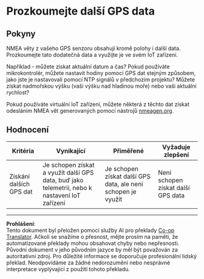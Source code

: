 <!--
CO_OP_TRANSLATOR_METADATA:
{
  "original_hash": "bded364fc06ce37d7a76aed3be1ba73a",
  "translation_date": "2025-08-27T21:44:20+00:00",
  "source_file": "3-transport/lessons/1-location-tracking/assignment.md",
  "language_code": "cs"
}
-->
# Prozkoumejte další GPS data

## Pokyny

NMEA věty z vašeho GPS senzoru obsahují kromě polohy i další data. Prozkoumejte tato dodatečná data a využijte je ve svém IoT zařízení.

Například - můžete získat aktuální datum a čas? Pokud používáte mikrokontrolér, můžete nastavit hodiny pomocí GPS dat stejným způsobem, jako jste je nastavovali pomocí NTP signálů v předchozím projektu? Můžete získat nadmořskou výšku (vaši výšku nad hladinou moře) nebo vaši aktuální rychlost?

Pokud používáte virtuální IoT zařízení, můžete některá z těchto dat získat odesláním NMEA vět generovaných pomocí nástrojů [nmeagen.org](https://www.nmeagen.org).

## Hodnocení

| Kritéria | Vynikající | Přiměřené | Vyžaduje zlepšení |
| -------- | ---------- | --------- | ----------------- |
| Získání dalších GPS dat | Je schopen získat a využít další GPS data, buď jako telemetrii, nebo k nastavení IoT zařízení | Je schopen získat další GPS data, ale není schopen je využít | Není schopen získat další GPS data |

---

**Prohlášení**:  
Tento dokument byl přeložen pomocí služby AI pro překlady [Co-op Translator](https://github.com/Azure/co-op-translator). Ačkoli se snažíme o přesnost, mějte prosím na paměti, že automatizované překlady mohou obsahovat chyby nebo nepřesnosti. Původní dokument v jeho původním jazyce by měl být považován za autoritativní zdroj. Pro důležité informace se doporučuje profesionální lidský překlad. Neodpovídáme za žádné nedorozumění nebo nesprávné interpretace vyplývající z použití tohoto překladu.